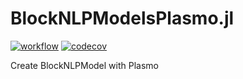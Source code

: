 # BlockNLPModelsPlasmo.jl

[![workflow](https://github.com/sshin23/BlockNLPModelsPlasmo.jl/actions/workflows/ci.yml/badge.svg?token=2K0LJ6YJD1)](https://codecov.io/gh/sshin23/BlockNLPModelsPlasmo.jl)
[![codecov](https://codecov.io/gh/sshin23/BlockNLPModelsPlasmo.jl/branch/main/graph/badge.svg?token=2K0LJ6YJD1)](https://codecov.io/gh/sshin23/BlockNLPModelsPlasmo.jl)

Create BlockNLPModel with Plasmo

